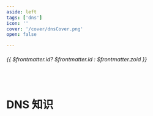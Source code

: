 ```yaml
---
aside: left
tags: ['dns']
icon: ''
cover: '/cover/dnsCover.png'
open: false

---
```

 
######  {{ $frontmatter.id? $frontmatter.id : $frontmatter.zoid }}

 
<br/>
 
# DNS 知识